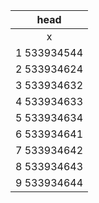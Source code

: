 |head|
|:-:|
|	x|
|1	533934544|
|2	533934624|
|3	533934632|
|4	533934633|
|5	533934634|
|6	533934641|
|7	533934642|
|8	533934643|
|9	533934644|
